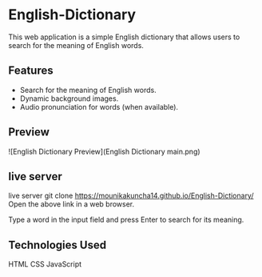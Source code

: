 # English-Dictionary
This web application is a simple English dictionary that allows users to search for the meaning of English words.

## Features

- Search for the meaning of English words.
- Dynamic background images.
- Audio pronunciation for words (when available).

## Preview

![English Dictionary Preview](English Dictionary main.png)

## live server
live server git clone https://mounikakuncha14.github.io/English-Dictionary/
Open the above link in a web browser.

Type a word in the input field and press Enter to search for its meaning.

## Technologies Used
HTML
CSS
JavaScript
